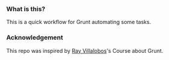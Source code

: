 ### What is this?
This is a quick workflow for Grunt automating some tasks.

### Acknowledgement
This repo was inspired by [Ray Villalobos](https://github.com/planetoftheweb/gruntworkflows/)'s Course about Grunt.